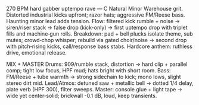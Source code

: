 270 BPM hard gabber uptempo rave — C Natural Minor
Warehouse grit. Distorted industrial kicks upfront; razor hats; aggressive FM/Reese bass. Haunting minor lead adds tension. Flow: filtered kick rumble + noise → siren/riser stack → false drop (kick-only) → first uptempo drop with triplet fills and machine‑gun rolls. Breakdown: pad + bell plucks isolate theme, sub mutes; crowd‑chop whisper; rebuild via gated choir/noise → second drop with pitch‑rising kicks, call/response bass stabs. Hardcore anthem: ruthless drive, emotional release.

MIX + MASTER
Drums: 909/rumble stack, distortion → hard clip + parallel comp; tight low focus, HPF mud; hats bright with short room.
Bass: FM/Reese + tube warmth → strong sidechain to kick; mono lows, slight stereo dirt mid.
Lead/Atmos: detuned saw + metallic bell → dotted 1/4 delay, plate verb (HPF 300), filter sweeps.
Master: console glue + light tape → wide yet center‑solid; brickwall -0.1 dB, loud, keep transients.

